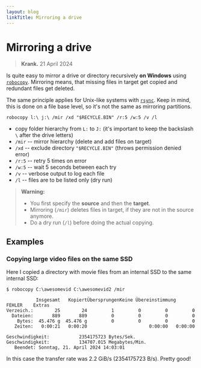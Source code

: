 ```yaml
---
layout: blog
linkTitle: Mirroring a drive
---
```


# Mirroring a drive
> **Krank.** 21 April 2024

Is quite easy to mirror a drive or directory recursively **on Windows** using [`robocopy`](https://learn.microsoft.com/en-US/windows-server/administration/windows-commands/robocopy).
Mirroring means, that missing files in target get copied and redundant files get deleted.

The same principle applies for Unix-like systems with [`rsync`](https://wiki.archlinux.org/title/rsync).
Keep in mind, this is done on a file base level, so it's not the same as mirroring partitions.

```bsh
robocopy l:\ j:\ /mir /xd "$RECYCLE.BIN" /r:5 /w:5 /v /l
```

* copy folder hierarchy from `L:` to `J:` (it's important to keep the backslash `\` after the drive letters)
* `/mir` -- mirror hierarchy (delete and add files on target)
* `/xd` -- exclude directory `"$RECYCLE.BIN"` (throws permission denied error)
* `/r:5` -- retry 5 times on error
* `/w:5` -- wait 5 seconds between each try
* `/v` -- verbose output to log each file
* `/l` -- files are to be listed only (dry run)

> **Warning:** 
> * You first specify the **source** and then the **target**.
> * Mirroring (`/mir`) deletes files in target, if they are not in the source anymore.
> * Do a dry run (`/l`) before doing the actual copying.


## Examples

### Copying large video files on the same SSD

Here I copied a directory with movie files from an internal SSD to the same internal SSD:

```bsh 
$ robocopy C:\awesomevid C:\awesomevid2 /mir

           Insgesamt   KopiertÜbersprungenKeine Übereinstimmung    FEHLER    Extras
Verzeich.:        25        24         1         0         0         0
  Dateien:       889       889         0         0         0         0
    Bytes:  45.476 g  45.476 g         0         0         0         0
   Zeiten:   0:00:21   0:00:20                       0:00:00   0:00:00

Geschwindigkeit:           2354175723 Bytes/Sek.
Geschwindigkeit:           134707.015 Megabytes/Min.
   Beendet: Sonntag, 21. April 2024 14:03:01
```

In this case the transfer rate was 2.2 GiB/s (2354175723 B/s). Pretty good!

